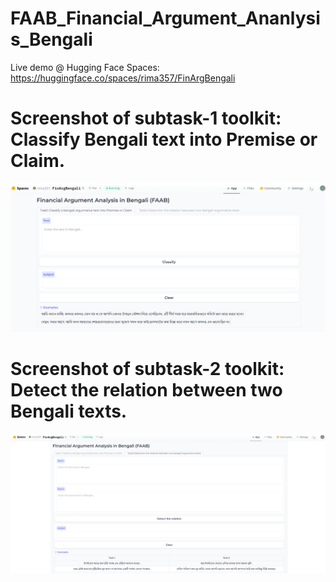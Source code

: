 # FAAB_Financial_Argument_Ananlysis_Bengali
Live demo @ Hugging Face Spaces: https://huggingface.co/spaces/rima357/FinArgBengali
# Screenshot of subtask-1 toolkit: Classify Bengali text into Premise or Claim.
![Alt text](https://github.com/rima357/FAAB_Financial_Argument_Ananlysis_Bengali/blob/main/toolkit_task1.png)
# Screenshot of subtask-2 toolkit: Detect the relation between two Bengali texts.
![Alt text](https://github.com/rima357/FAAB_Financial_Argument_Ananlysis_Bengali/blob/main/toolkit_task2.png)
